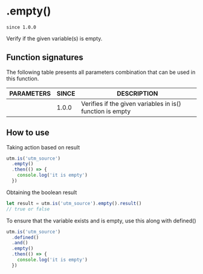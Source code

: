 # .empty()

`since 1.0.0`

Verify if the given variable(s) is empty.

## Function signatures

The following table presents all parameters combination that can be used in this function.

| PARAMETERS | SINCE | DESCRIPTION |
| ---------- | ----- | ----------- |
|            | 1.0.0 | Verifies if the given variables in is() function is empty |

## How to use

Taking action based on result

```js
utm.is('utm_source')
  .empty()
  .then(() => {
    console.log('it is empty')
  })
```

Obtaining the boolean result

```js
let result = utm.is('utm_source').empty().result()
// true or false
```

To ensure that the variable exists and is empty, use this along with defined()

```js
utm.is('utm_source')
  .defined()
  .and()
  .empty()
  .then(() => {
    console.log('it is empty')
  })
```

